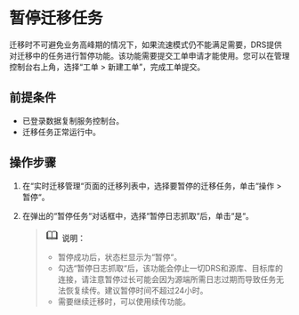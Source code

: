 # 暂停迁移任务<a name="drs_03_0109"></a>

迁移时不可避免业务高峰期的情况下，如果流速模式仍不能满足需要，DRS提供对迁移中的任务进行暂停功能。该功能需要提交工单申请才能使用。您可以在管理控制台右上角，选择“工单 \> 新建工单”，完成工单提交。

## 前提条件<a name="section16256919193311"></a>

-   已登录数据复制服务控制台。
-   迁移任务正常运行中。

## 操作步骤<a name="section71383455212"></a>

1.  在“实时迁移管理“页面的迁移列表中，选择要暂停的迁移任务，单击“操作  \>  暂停“。
2.  在弹出的“暂停任务“对话框中，选择“暂停日志抓取“后，单击“是“。

    >![](public_sys-resources/icon-note.gif) **说明：** 
    >-   暂停成功后，状态栏显示为“暂停“。
    >-   勾选“暂停日志抓取“后，该功能会停止一切DRS和源库、目标库的连接，请注意暂停过长可能会因为源端所需日志过期而导致任务无法恢复续传。建议暂停时间不超过24小时。
    >-   需要继续迁移时，可以使用续传功能。


